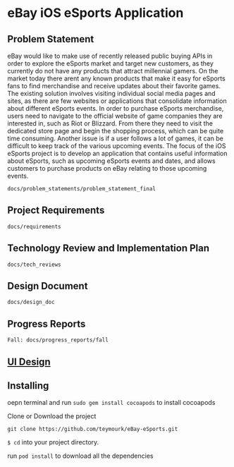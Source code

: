 # eBay iOS eSports Application

## Problem Statement 
eBay would like to make use of recently released public buying APIs in order to explore the eSports market and target new customers, as they currently do not have any products that attract millennial gamers. On the market today there arent any known products that make it easy for eSports fans to find merchandise and receive updates about their favorite games. The existing solution involves visiting individual social media pages and sites, as there are few websites or applications that consolidate information about different eSports events. In order to purchase eSports merchandise, users need to navigate to the official website of game companies they are interested in, such as Riot or Blizzard. From there they need to visit the dedicated store page and begin the shopping process, which can be quite time consuming. Another issue is if a user follows a lot of games, it can be difficult to keep track of the various upcoming events. The focus of the iOS eSports project is to develop an application that contains useful information about eSports, such as upcoming eSports events and dates, and allows customers to purchase products on eBay relating to those upcoming events.

```docs/problem_statements/problem_statement_final```

## Project Requirements

```docs/requirements```

## Technology Review and Implementation Plan

```docs/tech_reviews```

## Design Document

```docs/design_doc```

## Progress Reports

```Fall: docs/progress_reports/fall```

## [UI Design](https://sketch.cloud/s/ZO1DG)


## Installing 

oepn terminal and run ```sudo gem install cocoapods``` to install cocoapods 

Clone or Download the project

```git clone https://github.com/teymourk/eBay-eSports.git ```

```$ cd``` into your project directory.

run  ```pod install```  to download all the dependencies
